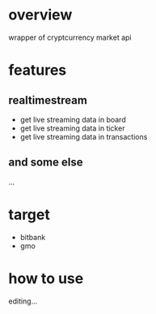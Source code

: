 # overview
wrapper of cryptcurrency market api

# features

## realtimestream
- get live streaming data in board
- get live streaming data in ticker
- get live streaming data in transactions

## and some else
...

# target
- bitbank
- gmo

# how to use
editing...
